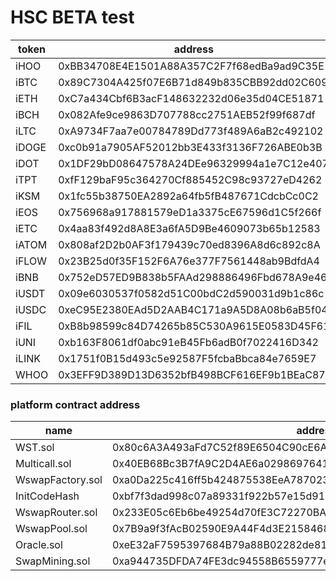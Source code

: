 # HSC BETA test

| token | address                                    |decimals|
| -------- | ------------------------------------------ | ---- |
| iHOO     | 0xBB34708E4E1501A88A357C2F7f68edBa9ad9C35E | 18   |
| iBTC     | 0x89C7304A425f07E6B71d849b835CBB92dd02C609 | 18   |
| iETH     | 0xC7a434Cbf6B3acF148632232d06e35d04CE51871 | 18   |
| iBCH     | 0x082Afe9ce9863D707788cc2751AEB52f99f687df | 18   |
| iLTC     | 0xA9734F7aa7e00784789Dd773f489A6aB2c492102 | 18   |
| iDOGE    | 0xc0b91a7905AF52012bb3E433f3136F726ABE0b3B | 18   |
| iDOT     | 0x1DF29bD08647578A24DEe96329994a1e7C12e407 | 18   |
| iTPT     | 0xfF129baF95c364270Cf885452C98c93727eD4262 | 18   |
| iKSM     | 0x1fc55b38750EA2892a64fb5fB487671CdcbCc0C2 | 18   |
| iEOS     | 0x756968a917881579eD1a3375cE67596d1C5f266f | 18   |
| iETC     | 0x4aa83f492d8A8E3a6fA5D9Be4609073b65b12583 | 18   |
| iATOM    | 0x808af2D2b0AF3f179439c70ed8396A8d6c892c8A | 18   |
| iFLOW    | 0x23B25d0f35F152F6A76e377F7561448ab9BdfdA4 | 18   |
| iBNB     | 0x752eD57ED9B838b5FAAd298886496Fbd678A9e46 | 18   |
| iUSDT    | 0x09e6030537f0582d51C00bdC2d590031d9b1c86c | 18   |
| iUSDC    | 0xeC95E2380EAd5D2AAB4C171a9A5D8A08b6aB5f04 | 18   |
| iFIL     | 0xB8b98599c84D74265b85C530A9615E0583D45F61 | 18   |
| iUNI     | 0xb163F8061df0abc91eB45Fb6adB0f7022416D342 | 18   |
| iLINK    | 0x1751f0B15d493c5e92587F5fcbaBbca84e7659E7 | 18   |
| WHOO     | 0x3EFF9D389D13D6352bfB498BCF616EF9b1BEaC87 | 18   |

### platform contract address

| name             | address                                                    |
| ---------------- | ------------------------------------------------------------ |
| WST.sol          | 0x80c6A3A493aFd7C52f89E6504C90cE6A639783FC                   |
| Multicall.sol    | 0x40EB68Bc3B7fA9C2D4AE6a0298697641A65a9A31                   |
| WswapFactory.sol | 0xa0Da225c416ff5b424875538EeA78702312fC4ae                   |
| InitCodeHash     | 0xbf7f3dad998c07a89331f922b57e15d91bc59997c425d628942a86caa55d0438 |
| WswapRouter.sol  | 0x233E05c6Eb6be49254d70fE3C72270BA457AEff2                   |
| WswapPool.sol    | 0x7B9a9f3fAcB02590E9A44F4d3E21584689911bD7                   |
| Oracle.sol       | 0xeE32aF7595397684B79a88B02282de81169a58AC                   |
| SwapMining.sol   | 0xa944735DFDA74FE3dc94558B6559777e2438358A                   |
